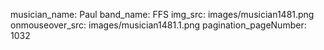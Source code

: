 musician_name: Paul
band_name: FFS
img_src: images/musician1481.png
onmouseover_src: images/musician1481.1.png
pagination_pageNumber: 1032